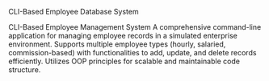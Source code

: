 CLI-Based Employee Database System

CLI-Based Employee Management System
A comprehensive command-line application for managing employee records in a simulated enterprise environment. Supports multiple 
employee types (hourly, salaried, commission-based) 
with functionalities to add, update, and delete records efficiently. 
Utilizes OOP principles for scalable and maintainable code structure.
